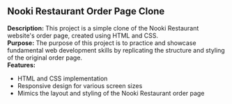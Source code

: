 <h2> Nooki Restaurant Order Page Clone </h2>


<b>Description:</b> This project is a simple clone of the Nooki Restaurant website's order page, created using HTML and CSS. 
<br>
<b>Purpose:</b> The purpose of this project is to practice and showcase fundamental web development skills by replicating the structure and styling of the original order page. 
<br> 
<b>Features:</b>
<br>
<ul>
  <li>HTML and CSS implementation</li>
  <li>Responsive design for various screen sizes </li>
  <li>Mimics the layout and styling of the Nooki Restaurant order page</li>
</ul>

